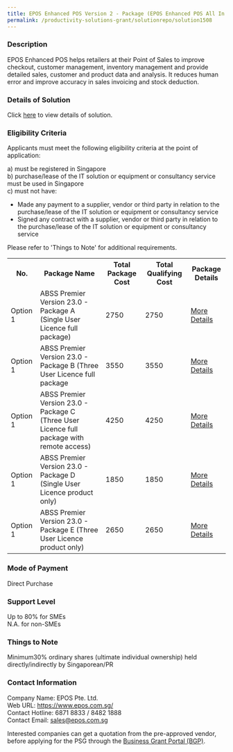 ```yaml
---
title: EPOS Enhanced POS Version 2 - Package (EPOS Enhanced POS All In 1 with Smart Inventory Management)
permalink: /productivity-solutions-grant/solutionrepo/solution1508
---
```


### Description

EPOS Enhanced POS helps retailers at their Point of Sales to improve checkout, customer management, inventory management and provide detailed sales, customer and product data and analysis. It reduces human error and improve accuracy in sales invoicing and stock deduction.

### Details of Solution

Click <a href='https://www.gobusiness.gov.sg/images/psg/Desensitised_EPOS_Annex_3_CR_wef_2_September_2021_Part_4.pdf' target='_blank' rel='noopener'>here</a> to view details of solution.

### Eligibility Criteria

Applicants must meet the following eligibility criteria at the point of application:

a) must be registered in Singapore <br>
b) purchase/lease of the IT solution or equipment or consultancy service must be used in Singapore <br>
c) must not have:
- Made any payment to a supplier, vendor or third party in relation to the purchase/lease of the IT solution or equipment or consultancy service
- Signed any contract with a supplier, vendor or third party in relation to the purchase/lease of the IT solution or equipment or consultancy service

Please refer to 'Things to Note' for additional requirements.
<table>
<tr>
<th>No.</th>
<th>Package Name</th>
<th>Total Package Cost</th>
<th>Total Qualifying Cost</th>
<th>Package Details</th>
</tr>
<tr>
<td>Option 1</td>
<td>ABSS Premier Version 23.0 - Package A (Single User Licence full package)</td>
<td>2750</td>
<td>2750</td>
<td><a href='https://www.gobusiness.gov.sg/images/psg/Desensitised_EPOS_Annex_3_CR_wef_2_September_2021_Part_4.pdf' target='_blank' rel='noopener'>More Details</a></td>
</tr>
<tr>
<td>Option 1</td>
<td>ABSS Premier Version 23.0 - Package B (Three User Licence full package </td>
<td>3550</td>
<td>3550</td>
<td><a href='https://www.gobusiness.gov.sg/images/psg/Desensitised_EPOS_Annex_3_CR_wef_2_September_2021_Part_4.pdf' target='_blank' rel='noopener'>More Details</a></td>
</tr>
<tr>
<td>Option 1</td>
<td>ABSS Premier Version 23.0 - Package C (Three User Licence full package with remote access)</td>
<td>4250</td>
<td>4250</td>
<td><a href='https://www.gobusiness.gov.sg/images/psg/Desensitised_EPOS_Annex_3_CR_wef_2_September_2021_Part_4.pdf' target='_blank' rel='noopener'>More Details</a></td>
</tr>
<tr>
<td>Option 1</td>
<td>ABSS Premier Version 23.0 - Package D (Single User Licence product only)</td>
<td>1850</td>
<td>1850</td>
<td><a href='https://www.gobusiness.gov.sg/images/psg/Desensitised_EPOS_Annex_3_CR_wef_2_September_2021_Part_4.pdf' target='_blank' rel='noopener'>More Details</a></td>
</tr>
<tr>
<td>Option 1</td>
<td>ABSS Premier Version 23.0 - Package E (Three User Licence product only)</td>
<td>2650</td>
<td>2650</td>
<td><a href='https://www.gobusiness.gov.sg/images/psg/Desensitised_EPOS_Annex_3_CR_wef_2_September_2021_Part_4.pdf' target='_blank' rel='noopener'>More Details</a></td>
</tr>
</table>

### Mode of Payment
Direct Purchase

### Support Level
Up to 80% for SMEs <br>
N.A. for non-SMEs

### Things to Note
Minimum30% ordinary shares (ultimate individual ownership) held directly/indirectly by Singaporean/PR

### Contact Information
Company Name: EPOS Pte. Ltd.<br>Web URL: https://www.epos.com.sg/<br>Contact Hotline: 6871 8833 / 8482 1888<br>Contact Email: sales@epos.com.sg

Interested companies can get a quotation from the pre-approved vendor, before applying for the PSG through the <a target='_blank' rel='noopener' href='https://www.businessgrants.gov.sg/'>Business Grant Portal (BGP)</a>.
